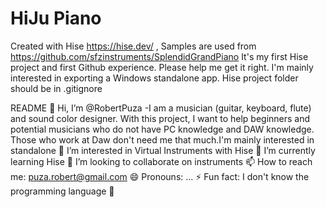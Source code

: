 # HiJu Piano
Created with Hise https://hise.dev/ ,
Samples are used from https://github.com/sfzinstruments/SplendidGrandPiano
It's my first Hise project and first Github experience. 
Please help me get it right. 
I'm mainly interested in exporting a Windows standalone app.
Hise project folder should be in .gitignore


README
👋 Hi, I’m @RobertPuza
-I am a musician (guitar, keyboard, flute) and sound color designer. With this project, I want to help beginners and potential musicians who do not have PC knowledge and DAW knowledge. Those who work at Daw don't need me that much.I'm mainly interested in standalone
👀 I’m interested in Virtual Instruments with Hise
🌱 I’m currently learning Hise
💞️ I’m looking to collaborate on instruments
📫 How to reach me: puza.robert@gmail.com
😄 Pronouns: ...
⚡ Fun fact: I don't know the programming language 🤭
